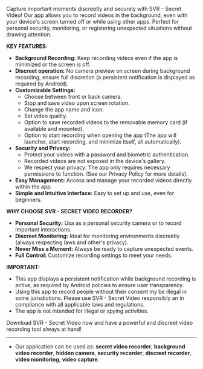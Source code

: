 Capture important moments discreetly and securely with SVR - Secret Video! Our app allows you to record videos in the background, even with your device's screen turned off or while using other apps. Perfect for personal security, monitoring, or registering unexpected situations without drawing attention.

**KEY FEATURES:**

* **Background Recording:** Keep recording videos even if the app is minimized or the screen is off.
* **Discreet operation:** No camera preview on screen during background recording, ensure full discretion (a persistent notification is displayed as required by Android).
* **Customizable Settings:**
  * Choose between front or back camera.
  * Stop and save video upon screen rotation.
  * Change the app name and icon.
  * Set video quality.
  * Option to save recorded videos to the removable memory card (if available and mounted).
  * Option to start recording when opening the app (The app will launcher, start recording, and minimize itself, all automatically).
* **Security and Privacy:**
  * Protect your videos with a password and biometric authentication.
  * Recorded videos are not exposed in the device's gallery.
  * We respect your privacy: The app only requires necessary permissions to function. (See our Privacy Policy for more details).
* **Easy Management:** Access and manage your recorded videos directly within the app.
* **Simple and Intuitive Interface:** Easy to set up and use, even for beginners.

**WHY CHOOSE SVR - SECRET VIDEO RECORDER?**

* **Personal Security:** Usa as a personal security camera or to record important interactions.
* **Discreet Monitoring:** Ideal for monitoring environments discreetly (always respecting laws and other's privacy).
* **Never Miss a Moment:** Always be ready to capture unexpected events.
* **Full Control:** Customize recording settings to meet your needs.

**IMPORTANT:**
* This app displays a persistent notification while background recording is active, as required by Android policies to ensure user transparency.
* Using this app to record people without their consent my be illegal in some jurisdictions. Please use SVR - Secret Video responsibly an in compliance with all applicable laws and regulations.
* The app is not intended for illegal or spying activities.

Download SVR - Secret Video now and have a powerful and discreet video recording tool always at hand!

---
* Our application can be used as: <strong>secret video recorder</strong>, <strong>background video recorder</strong>, <strong>hidden camera</strong>, <strong>security recorder</strong>, <strong>discreet recorder</strong>, <strong>video monitoring</strong>, <strong>video capture</strong>.
